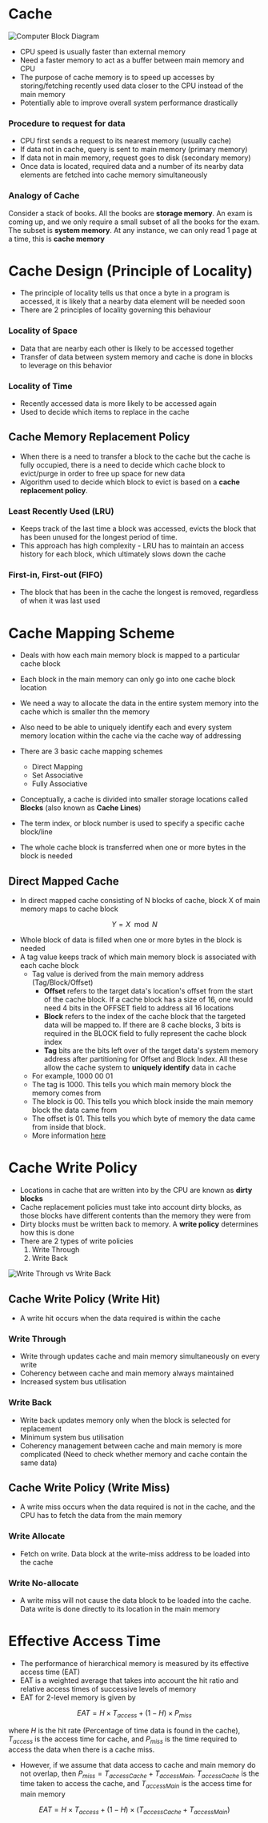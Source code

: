 # Cache

![Computer Block Diagram](https://media.geeksforgeeks.org/wp-content/uploads/cache.png)

-   CPU speed is usually faster than external memory
-   Need a faster memory to act as a buffer between main memory and CPU
-   The purpose of cache memory is to speed up accesses by storing/fetching recently used data closer to the CPU instead of the main memory
-   Potentially able to improve overall system performance drastically

### Procedure to request for data

-   CPU first sends a request to its nearest memory (usually cache)
-   If data not in cache, query is sent to main memory (primary memory)
-   If data not in main memory, request goes to disk (secondary memory)
-   Once data is located, required data and a number of its nearby data elements are fetched into cache memory simultaneously

### Analogy of Cache

Consider a stack of books. All the books are **storage memory**. An exam is coming up, and we only require a small subset of all the books for the exam. The subset is **system memory**. At any instance, we can only read 1 page at a time, this is **cache memory**

# Cache Design (Principle of Locality)

-   The principle of locality tells us that once a byte in a program is accessed, it is likely that a nearby data element will be needed soon
-   There are 2 principles of locality governing this behaviour

### Locality of Space

-   Data that are nearby each other is likely to be accessed together
-   Transfer of data between system memory and cache is done in blocks to leverage on this behavior

### Locality of Time

-   Recently accessed data is more likely to be accessed again
-   Used to decide which items to replace in the cache

## Cache Memory Replacement Policy

-   When there is a need to transfer a block to the cache but the cache is fully occupied, there is a need to decide which cache block to evict/purge in order to free up space for new data
-   Algorithm used to decide which block to evict is based on a **cache replacement policy**.

### Least Recently Used (LRU)

-   Keeps track of the last time a block was accessed, evicts the block that has been unused for the longest period of time.
-   This approach has high complexity - LRU has to maintain an access history for each block, which ultimately slows down the cache

### First-in, First-out (FIFO)

-   The block that has been in the cache the longest is removed, regardless of when it was last used

# Cache Mapping Scheme

-   Deals with how each main memory block is mapped to a particular cache block
-   Each block in the main memory can only go into one cache block location
-   We need a way to allocate the data in the entire system memory into the cache which is smaller thn the memory
-   Also need to be able to uniquely identify each and every system memory location within the cache via the cache way of addressing
-   There are 3 basic cache mapping schemes

    -   Direct Mapping
    -   Set Associative
    -   Fully Associative

-   Conceptually, a cache is divided into smaller storage locations called **Blocks** (also known as **Cache Lines**)
-   The term index, or block number is used to specify a specific cache block/line
-   The whole cache block is transferred when one or more bytes in the block is needed

## Direct Mapped Cache

-   In direct mapped cache consisting of N blocks of cache, block X of main memory maps to cache block

$$
Y = X \mod N
$$

-   Whole block of data is filled when one or more bytes in the block is needed
-   A tag value keeps track of which main memory block is associated with each cache block
    -   Tag value is derived from the main memory address (Tag/Block/Offset)
        -   **Offset** refers to the target data's location's offset from the start of the cache block. If a cache block has a size of 16, one would need 4 bits in the OFFSET field to address all 16 locations
        -   **Block** refers to the index of the cache block that the targeted data will be mapped to. If there are 8 cache blocks, 3 bits is required in the BLOCK field to fully represent the cache block index
        -   **Tag** bits are the bits left over of the target data's system memory address after partitioning for Offset and Block Index. All these allow the cache system to **uniquely identify** data in cache
    -   For example, 1000 00 01
    -   The tag is 1000. This tells you which main memory block the memory comes from
    -   The block is 00. This tells you which block inside the main memory block the data came from
    -   The offset is 01. This tells you which byte of memory the data came from inside that block.
    -   More information [here](https://stackoverflow.com/questions/15937002/how-does-direct-mapped-cache-work)

# Cache Write Policy

-   Locations in cache that are written into by the CPU are known as **dirty blocks**
-   Cache replacement policies must take into account dirty blocks, as those blocks have different contents than the memory they were from
-   Dirty blocks must be written back to memory. A **write policy** determines how this is done
-   There are 2 types of write policies
    1. Write Through
    2. Write Back

![Write Through vs Write Back](https://www.student-circuit.com/wp-content/uploads/sites/54/2019/08/data-cache.png)

## Cache Write Policy (Write Hit)

-   A write hit occurs when the data required is within the cache

### Write Through

-   Write through updates cache and main memory simultaneously on every write
-   Coherency between cache and main memory always maintained
-   Increased system bus utilisation

### Write Back

-   Write back updates memory only when the block is selected for replacement
-   Minimum system bus utilisation
-   Coherency management between cache and main memory is more complicated (Need to check whether memory and cache contain the same data)

## Cache Write Policy (Write Miss)

-   A write miss occurs when the data required is not in the cache, and the CPU has to fetch the data from the main memory

### Write Allocate

-   Fetch on write. Data block at the write-miss address to be loaded into the cache

### Write No-allocate

-   A write miss will not cause the data block to be loaded into the cache. Data write is done directly to its location in the main memory

# Effective Access Time

-   The performance of hierarchical memory is measured by its effective access time (EAT)
-   EAT is a weighted average that takes into account the hit ratio and relative access times of successive levels of memory
-   EAT for 2-level memory is given by

$$
EAT = H \times T_{access} + (1-H) \times P_{miss}
$$

where $H$ is the hit rate (Percentage of time data is found in the cache), $T_{access}$ is the access time for cache, and $P_{miss}$ is the time required to access the data when there is a cache miss.

-   However, if we assume that data access to cache and main memory do not overlap, then $P_{miss} = T_{accessCache} + T_{accessMain}$, $T_{accessCache}$ is the time taken to access the cache, and $T_{accessMain}$ is the access time for main memory

$$
EAT = H \times T_{access} + (1-H) \times  (T_{accessCache} + T_{accessMain})
$$
